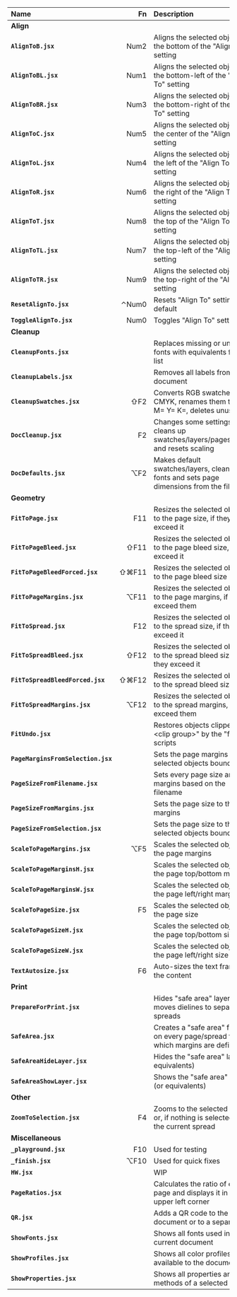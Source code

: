 Name                               |   Fn  | Description
:---                               |  ---: | :---
**Align**                                  |
**`AlignToB.jsx`**                 |  Num2 | Aligns the selected objects to the bottom of the "Align To" setting
**`AlignToBL.jsx`**                |  Num1 | Aligns the selected objects to the bottom-left of the "Align To" setting
**`AlignToBR.jsx`**                |  Num3 | Aligns the selected objects to the bottom-right of the "Align To" setting
**`AlignToC.jsx`**                 |  Num5 | Aligns the selected objects to the center of the "Align To" setting
**`AlignToL.jsx`**                 |  Num4 | Aligns the selected objects to the left of the "Align To" setting
**`AlignToR.jsx`**                 |  Num6 | Aligns the selected objects to the right of the "Align To" setting
**`AlignToT.jsx`**                 |  Num8 | Aligns the selected objects to the top of the "Align To" setting
**`AlignToTL.jsx`**                |  Num7 | Aligns the selected objects to the top-left of the "Align To" setting
**`AlignToTR.jsx`**                |  Num9 | Aligns the selected objects to the top-right of the "Align To" setting
**`ResetAlignTo.jsx`**             | ⌃Num0 | Resets "Align To" setting to default
**`ToggleAlignTo.jsx`**            |  Num0 | Toggles "Align To" setting
**Cleanup**                                |
**`CleanupFonts.jsx`**             |       | Replaces missing or unwanted fonts with equivalents from a list
**`CleanupLabels.jsx`**            |       | Removes all labels from the document
**`CleanupSwatches.jsx`**          |   ⇧F2 | Converts RGB swatches to CMYK, renames them to C= M= Y= K=, deletes unused
**`DocCleanup.jsx`**               |    F2 | Changes some settings, cleans up swatches/layers/pages/guides and resets scaling
**`DocDefaults.jsx`**              |   ⌥F2 | Makes default swatches/layers, cleans up fonts and sets page dimensions from the filename
**Geometry**                               |
**`FitToPage.jsx`**                |   F11 | Resizes the selected objects to the page size, if they exceed it
**`FitToPageBleed.jsx`**           |  ⇧F11 | Resizes the selected objects to the page bleed size, if they exceed it
**`FitToPageBleedForced.jsx`**     | ⇧⌘F11 | Resizes the selected objects to the page bleed size
**`FitToPageMargins.jsx`**         |  ⌥F11 | Resizes the selected objects to the page margins, if they exceed them
**`FitToSpread.jsx`**              |   F12 | Resizes the selected objects to the spread size, if they exceed it
**`FitToSpreadBleed.jsx`**         |  ⇧F12 | Resizes the selected objects to the spread bleed size, if they exceed it
**`FitToSpreadBleedForced.jsx`**   | ⇧⌘F12 | Resizes the selected objects to the spread bleed size
**`FitToSpreadMargins.jsx`**       |  ⌥F12 | Resizes the selected objects to the spread margins, if they exceed them
**`FitUndo.jsx`**                  |       | Restores objects clipped in "\<clip group\>" by the "fit" scripts
**`PageMarginsFromSelection.jsx`** |       | Sets the page margins to the selected objects bounds
**`PageSizeFromFilename.jsx`**     |       | Sets every page size and margins based on the filename
**`PageSizeFromMargins.jsx`**      |       | Sets the page size to the page margins
**`PageSizeFromSelection.jsx`**    |       | Sets the page size to the selected objects bounds
**`ScaleToPageMargins.jsx`**       |   ⌥F5 | Scales the selected objects to the page margins
**`ScaleToPageMarginsH.jsx`**      |       | Scales the selected objects to the page top/bottom margins
**`ScaleToPageMarginsW.jsx`**      |       | Scales the selected objects to the page left/right margins
**`ScaleToPageSize.jsx`**          |    F5 | Scales the selected objects to the page size
**`ScaleToPageSizeH.jsx`**         |       | Scales the selected objects to the page top/bottom size
**`ScaleToPageSizeW.jsx`**         |       | Scales the selected objects to the page left/right size
**`TextAutosize.jsx`**             |    F6 | Auto-sizes the text frame to the content
**Print**                                  |
**`PrepareForPrint.jsx`**          |       | Hides "safe area" layer and moves dielines to separate spreads
**`SafeArea.jsx`**                 |       | Creates a "safe area" frame, on every page/spread for which margins are defined
**`SafeAreaHideLayer.jsx`**        |       | Hides the "safe area" layer (or equivalents)
**`SafeAreaShowLayer.jsx`**        |       | Shows the "safe area" layer (or equivalents)
**Other**                                  |
**`ZoomToSelection.jsx`**          |    F4 | Zooms to the selected objects or, if nothing is selected, to the current spread
**Miscellaneous**                          |
**`_playground.jsx`**              |   F10 | Used for testing
**`_finish.jsx`**                  |  ⌥F10 | Used for quick fixes
**`HW.jsx`**                       |       | WIP
**`PageRatios.jsx`**               |       | Calculates the ratio of each page and displays it in the upper left corner
**`QR.jsx`**                       |       | Adds a QR code to the current document or to a separate file
**`ShowFonts.jsx`**                |       | Shows all fonts used in the current document
**`ShowProfiles.jsx`**             |       | Shows all color profiles available to the document
**`ShowProperties.jsx`**           |       | Shows all properties and methods of a selected object

<!-- ⌃⌥⇧⌘ -->